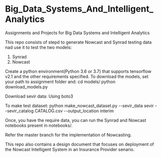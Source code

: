 # Big_Data_Systems_And_Intelligent_Analytics
Assignments and Projects for Big Data Systems and Intelligent Analytics

This repo consists of stepd to generate Nowcast and Synrad testing data nad use it to test the two models:
1. Synrad
2. Nowcast

Create a python environment(Python 3.6 or 3.7) that supports tensorflow v2.1 and the other requirements specified.
To download the models, set your path to assignment folder and:
cd models/
python download_models.py

Download sevir data:
Using boto3

To make test dataset:
python make_nowcast_dataset.py --sevir_data sevir --sevir_catalog CATALOG.csv --output_location interim

Once, you have the require data, you can run the Synrad and Nowcast notebooks present in notebooks/.

Refer the master branch for the implementation of Nowcasting.

This repo also contains a design document that focuses on deployment of the Nowcast Intelligent System in an Insurance Provider senario.


